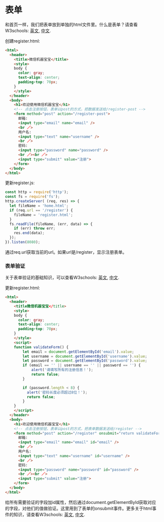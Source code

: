 # 表单
和首页一样，我们把表单放到单独的html文件里。什么是表单？请查看W3schools: [英文](https://www.w3schools.com/html/html_forms.asp), [中文](http://www.w3school.com.cn/html/html_forms.asp).

创建register.html:
``` html
<html>
  <header>
    <title>微信机器宝宝</title>
    <style>
    body {
      color: gray;
      text-align: center;
      padding-top: 70px;
    }
    </style>
  </header>
  <body>
    <h1>欢迎使用微信机器宝宝</h1>
    <!-- 点击注册按钮，表单以post的方式，把数据发送给/register-post -->
    <form method="post" action="/register-post">
      邮箱:
      <input type="email" name="email" />
      <br ／>
      用户名:
      <input type="text" name="username" />
      <br ／>
      密码:
      <input type="password" name="password" />
      <br ／><br ／>
      <input type="submit" value="注册">
    </form>
  </body>
</html>
```
更新register.js:
``` js
const http = require('http');
const fs = require('fs');
http.createServer( (req, res) => {
  let fileName = 'home.html';
  if (req.url == '/register') {
    fileName = 'register.html';
  }
  fs.readFile(fileName, (err, data) => {
    if (err) throw err;
    res.end(data);
  });
}).listen(8080);
```
通过req.url获取当前的url。如果url是/register，显示注册表单。

### 表单验证
关于表单验证的基础知识，可以查看W3schools: [英文](https://www.w3schools.com/js/js_validation.asp), [中文](http://www.w3school.com.cn/js/js_form_validation.asp).

更新register.html:
``` html
<html>
  <header>
    <title微信机器宝宝</title>
    <style>
    body {
      color: gray;
      text-align: center;
      padding-top: 70px;
    }
    </style>
    <script>
    function validateForm() {
        let email = document.getElementById('email').value;
        let username = document.getElementById('username').value;
        let password = document.getElementById('password').value;
        if (email == '' || username == '' || password == '') {
            alert('请填写所有的注册信息！');
            return false;
        }

        if (password.length < 8) {
          alert('密码长度必须超过8位！');
          return false;
        }
    }
    </script>
  </header>
  <body>
    <h1>欢迎使用微信机器宝宝</h1>
    <!-- 点击注册按钮，表单以post的方式，把表单数据发送给/register -->
    <form method="post" action="/register" onsubmit="return validateForm()">
      邮箱:
      <input type="email" name="email" id="email" />
      <br ／>
      用户名:
      <input type="text" name="username" id="username" />
      <br ／>
      密码:
      <input type="password" name="password" id="password" />
      <br ／><br ／>
      <input type="submit" value="注册">
    </form>
  </body>
</html>
```
给所有需要验证的字段加id属性，然后通过document.getElementById获取对应的字段，对他们的值做验证。这里用到了表单的onsubmit事件。更多关于html事件的知识，请查看W3schools: [英文](https://www.w3schools.com/js/js_htmldom_events.asp), [中文](http://www.w3school.com.cn/js/js_htmldom_events.asp).
